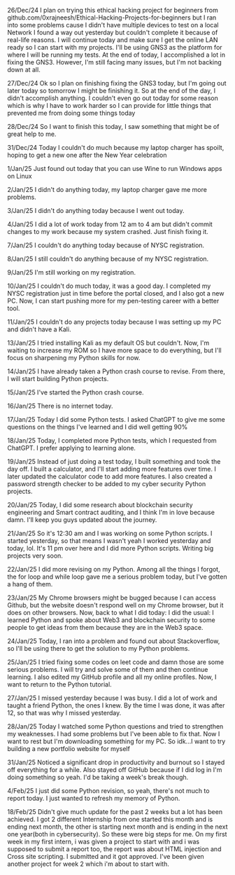 26/Dec/24
  I plan on trying this ethical hacking project for beginners from github.com/0xrajneesh/Ethical-Hacking-Projects-for-beginners but I ran into some problems cause I didn't have multiple devices to test on a local Network I found a way out yesterday but couldn't complete it because of real-life reasons. I will continue today and make sure I get the online LAN ready so I can start with my projects. I'll be using GNS3 as the platform for where I will be running my tests.
  At the end of today, I accomplished a lot in fixing the GNS3. However, I'm still facing many issues, but I'm not backing down at all.

27/Dec/24
  Ok so I plan on finishing fixing the GNS3 today, but I'm going out later today so tomorrow I might be finishing it. So at the end of the day, I didn't accomplish anything. I couldn't even go out today for some reason which is why I have to work harder so I can provide for little things that prevented me from doing some things today

28/Dec/24
  So I want to finish this today, I saw something that might be of great help to me.

31/Dec/24
  Today I couldn't do much because my laptop charger has spoilt, hoping to get a new one after the New Year celebration 

1/Jan/25
  Just found out today that you can use Wine to run Windows apps on Linux

2/Jan/25
  I didn't do anything today, my laptop charger gave me more problems.

3/Jan/25
  I didn't do anything today because I went out today.

4/Jan/25
  I did a lot of work today from 12 am to 4 am but didn't commit changes to my work because my system crashed. Just 
finish fixing it.

7/Jan/25
  I couldn't do anything today because of NYSC registration.

8/Jan/25
  I still couldn't do anything because of my NYSC registration.

9/Jan/25
  I'm still working on my registration.

10/Jan/25
  I couldn't do much today, it was a good day. I completed my NYSC registration just in time before the portal closed, and I also got a new PC. Now, I can start pushing more for my pen-testing career with a better tool.

11/Jan/25
  I couldn't do any projects today because I was setting up my PC and didn't have a Kali.

13/Jan/25
  I tried installing Kali as my default OS but couldn't. Now, I'm waiting to increase my ROM so I have more space to do everything, but I'll focus on sharpening my Python skills for now.

14/Jan/25
  I have already taken a Python crash course to revise. From there, I will start building Python projects.

15/Jan/25
  I've started the Python crash course.

16/Jan/25
  There is no internet today.

17/Jan/25
  Today I did some Python tests. I asked ChatGPT to give me some questions on the things I've learned and I did well getting 90%

18/Jan/25
  Today, I completed more Python tests, which I requested from ChatGPT. I prefer applying to learning alone.

19/Jan/25
  Instead of just doing a test today, I built something and took the day off. I built a calculator, and I'll start adding more features over time. I later updated the calculator code to add more features. I also created a password strength checker to be added to my cyber security Python projects.

20/Jan/25
  Today, I did some research about blockchain security engineering and Smart contract auditing, and I think I'm in love because damn. I'll keep you guys updated about the journey.

21/Jan/25
  So it's 12:30 am and I was working on some Python scripts. I started yesterday, so that means I wasn't yeah I worked yesterday and today, lol. It's 11 pm over here and I did more Python scripts. Writing big projects very soon.

22/Jan/25
  I did more revising on my Python. Among all the things I forgot, the for loop and while loop gave me a serious problem today, but I've gotten a hang of them.

23/Jan/25
  My Chrome browsers might be bugged because I can access Github, but the website doesn't respond well on my Chrome browser, but it does on other browsers. Now, back to what I did today: I did the usual: I learned Python and spoke about Web3 and blockchain security to some people to get ideas from them because they are in the Web3 space.

24/Jan/25
  Today, I ran into a problem and found out about Stackoverflow, so I'll be using there to get the solution to my Python problems.

25/Jan/25
  I tried fixing some codes on leet code and damn those are some serious problems. I will try and solve some of them and then continue learning.
 I also edited my GitHub profile and all my online profiles. Now, I want to return to the Python tutorial.

 27/Jan/25
   I missed yesterday because I was busy. I did a lot of work and taught a friend Python, the ones I knew. By the time I was done, it was after 12, so that was why I missed yesterday.

28/Jan/25
  Today I watched some Python questions and tried to strengthen my weaknesses. I had some problems but I've been able to fix that. Now I want to rest but I'm downloading something for my PC. So idk...I want to try building a new portfolio website for myself

31/Jan/25
  Noticed a significant drop in productivity and burnout so I stayed off everything for a while. Also stayed off GitHub because if I did log in I'm doing something so yeah. I'd be taking a week's break though.

4/Feb/25
  I just did some Python revision, so yeah, there's not much to report today. I just wanted to refresh my memory of Python.

18/Feb/25
  Didn't give much update for the past 2 weeks but a lot has been achieved. I got 2 different Internship from one started this month and is ending next month, the other is starting next month and is ending in the next one year(both in cybersecurity). So these were big steps for me. On my first week in my first intern, i was given a project to start with and i was supposed to submit a report too, the report was about HTML injection and Cross site scripting. I submitted and it got approved. I've been given another project for week 2 which i'm about to start with.
